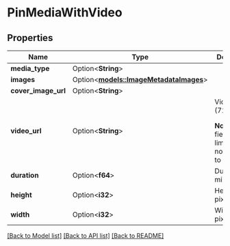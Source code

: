 # PinMediaWithVideo

## Properties

Name | Type | Description | Notes
------------ | ------------- | ------------- | -------------
**media_type** | Option<**String**> |  | [optional]
**images** | Option<[**models::ImageMetadataImages**](ImageMetadata_images.md)> |  | [optional]
**cover_image_url** | Option<**String**> |  | [optional]
**video_url** | Option<**String**> | Video url (720p). </p><strong>Note:</strong> This field is limited and not available to all apps. | [optional]
**duration** | Option<**f64**> | Duration (in milliseconds) | [optional]
**height** | Option<**i32**> | Height (in pixels) | [optional]
**width** | Option<**i32**> | Width (in pixels) | [optional]

[[Back to Model list]](../README.md#documentation-for-models) [[Back to API list]](../README.md#documentation-for-api-endpoints) [[Back to README]](../README.md)


